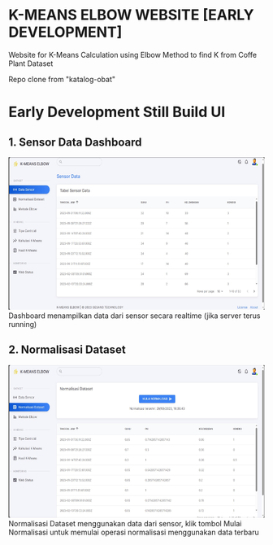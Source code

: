 # K-MEANS ELBOW WEBSITE [EARLY DEVELOPMENT]

Website for K-Means Calculation using Elbow Method to find K from Coffe Plant Dataset

Repo clone from "katalog-obat"

# Early Development Still Build UI

## 1. Sensor Data Dashboard

<img src="https://github.com/GesangPJ/kmeans-js/blob/main/data/img/sensor-data-dashboard.jpg" width = "600" height = "300" >
Dashboard menampilkan data dari sensor secara realtime (jika server terus running)

## 2. Normalisasi Dataset

<img src="https://github.com/GesangPJ/kmeans-js/blob/main/data/img/normalisasi.jpg" width = "600" height = "300" >
Normalisasi Dataset menggunakan data dari sensor, klik tombol Mulai Normalisasi untuk memulai operasi normalisasi menggunakan data terbaru
